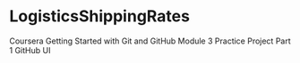 # LogisticsShippingRates
Coursera Getting Started with Git and GitHub Module 3 Practice Project Part 1 GitHub UI
